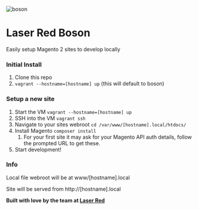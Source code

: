 ![boson](https://i.imgur.com/J17L54O.jpg)
# Laser Red Boson
Easily setup Magento 2 sites to develop locally

### Initial Install

1. Clone this repo
2. `vagrant --hostname=[hostname] up` (this will default to boson)

### Setup a new site

1. Start the VM `vagrant --hostname=[hostname] up`
2. SSH into the VM `vagrant ssh`
3. Navigate to your sites webroot `cd /var/www/[hostname].local/htdocs/`
4. Install Magento `composer install`
   1. For your first site it may ask for your Magento API auth details, follow the prompted URL to get these.
5. Start development!

### Info

Local file webroot will be at www/[hostname].local

Site will be served from http://[hostname].local

**Built with love by the team at [Laser Red](https://laser.red)**